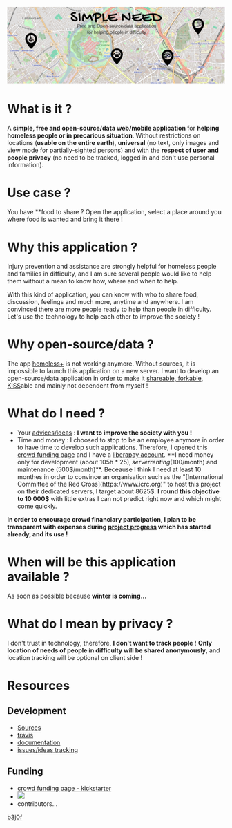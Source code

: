 [![](https://github.com/b3j0f/simpleneed/raw/master/static/images/banner.png)](https://b3j0f.github.io/simpleneed/)

# What is it ?
A **simple, free and open-source/data web/mobile application** for **helping homeless people or in precarious situation**. Without restrictions on locations (**usable on the entire earth**), **universal** (no text, only images and view mode for partially-sighted persons) and with the **respect of user and people privacy** (no need to be tracked, logged in and don't use personal information).

# Use case ?
You have **food to share ? Open the application, select a place around you where food is wanted and bring it there !

# Why this application ?
Injury prevention and assistance are strongly helpful for homeless people and families in difficulty, and I am sure several people would like to help them without a mean to know how, where and when to help.

With this kind of application, you can know with who to share food, discussion, feelings and much more, anytime and anywhere. I am convinced there are more people ready to help than people in difficulty. Let's use the technology to help each other to improve the society !

# Why open-source/data ?
The app [homeless+](http://homeless.com) is not working anymore. Without sources, it is impossible to launch this application on a new server. I want to develop an open-source/data application in order to make it [shareable, forkable](https://github.com/b3j0f/simpleneed/), [KISS](https://en.wikipedia.org/wiki/KISS_principle)able and mainly not dependent from myself !

# What do I need ?
- Your [advices/ideas](https://github.com/b3j0f/simpleneed/issues) : **I want to improve the society with you !**
- Time and money : I choosed to stop to be an employee anymore in order to have time to develop such applications. Therefore, I opened this [crowd funding page](https://www.kickstarter.com/projects/b3j0f/1289896395) and I have a [liberapay account](https://liberapay.com/b3j0f/donate). **I need money only for development (about 105h * 25$), server renting (100$/month) and maintenance (500$/month)**. Beceause I think I need at least 10 monthes in order to convince an organisation such as the "[International Committee of the Red Cross](https://www.icrc.org)" to host this project on their dedicated servers, I target about 8625$. **I round this objective to 10 000$** with little extras I can not predict right now and which might come quickly.

**In order to encourage crowd financiary participation, I plan to be transparent with expenses during [project progress](https://b3j0f.github.io/simpleneed/) which has started already, and its use !**

# When will be this application available ?
As soon as possible because **winter is coming...**

# What do I mean by privacy ?
I don't trust in technology, therefore, **I don't want to track people** ! **Only location of needs of people in difficulty will be shared anonymously**, and location tracking will be optional on client side !

# Resources

## Development

- [Sources](https://github.com/b3j0f/simpleneed)
- [travis](https://travis.com/b3j0f/simpleneed)
- [documentation](https://readthedocs.com/b3j0f/simpleneed)
- [issues/ideas tracking](https://github.com/b3j0f/simpleneed/issues)

## Funding

- [crowd funding page - kickstarter](https://www.kickstarter.com/projects/b3j0f/1289896395)
- [![](https://liberapay.com/assets/widgets/donate.svg)](https://liberapay.com/b3j0f/donate)
- contributors...

[b3j0f](https://github.com/b3j0f)
